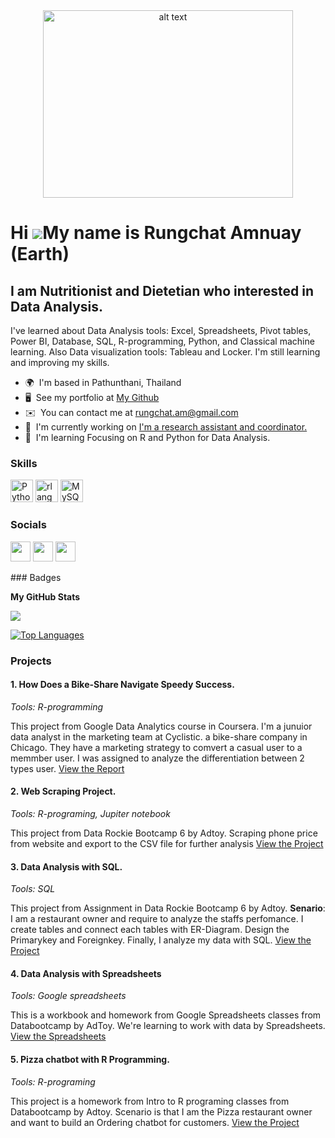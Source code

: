 <div p align = "center">
  <img src="https://www.iihglobal.com/wp-content/uploads/2019/02/dcsad-1.gif" alt="alt text" title="Title" width="400" height="300">
</div>

Hi ![](https://user-images.githubusercontent.com/18350557/176309783-0785949b-9127-417c-8b55-ab5a4333674e.gif)My name is Rungchat Amnuay (Earth)
===============================================================================================================================================

I am Nutritionist and Dietetian who interested in Data Analysis.
-----------------------------------------------------------------

I've learned about Data Analysis tools: Excel, Spreadsheets, Pivot tables, Power BI, Database, SQL, R-programming, Python, and Classical machine learning. Also Data visualization tools: Tableau and Locker. I'm still learning and improving my skills.


*   🌍  I'm based in Pathunthani, Thailand
*   🖥️  See my portfolio at [My Github](http://github.com/Am-Rungchat)
*   ✉️  You can contact me at [rungchat.am@gmail.com](mailto:rungchat.am@gmail.com)
*   🚀  I'm currently working on [I'm a research assistant and coordinator.](http://sonkthaiglairok.com)
*   🧠  I'm learning Focusing on R and Python for Data Analysis.

### Skills

<p align="left">
<a href="https://www.python.org/" target="_blank" rel="noreferrer"><img src="https://raw.githubusercontent.com/danielcranney/readme-generator/main/public/icons/skills/python-colored.svg" width="36" height="36" alt="Python" /></a>
<a href="https://www.r-project.org/" target="_blank" rel="noreferrer"><img src="https://raw.githubusercontent.com/danielcranney/readme-generator/main/public/icons/skills/rlang-colored.svg" width="36" height="36" alt="rlang" /></a>
<a href="https://www.mysql.com/" target="_blank" rel="noreferrer"><img src="https://raw.githubusercontent.com/danielcranney/readme-generator/main/public/icons/skills/mysql-colored.svg" width="36" height="36" alt="MySQL" /></a>
</p>

### Socials

<p align="left"> <a href="https://discord.com/users/Divas#3401" target="_blank" rel="noreferrer"><img src="https://raw.githubusercontent.com/danielcranney/readme-generator/main/public/icons/socials/discord.svg" width="32" height="32" /></a> <a href="https://www.github.com/Am-Rungchat" target="_blank" rel="noreferrer"><img src="https://raw.githubusercontent.com/danielcranney/readme-generator/main/public/icons/socials/github.svg" width="32" height="32" /></a> <a href="https://www.linkedin.com/in/rungchat-amnuay-b2376414b/" target="_blank" rel="noreferrer"><img src="https://raw.githubusercontent.com/danielcranney/readme-generator/main/public/icons/socials/linkedin.svg" width="32" height="32" /></a></p>
### Badges

<b>My GitHub Stats</b>

<a href="http://www.github.com/Am-Rungchat"><img src="https://github-readme-streak-stats.herokuapp.com/?user=Am-Rungchat&stroke=ffffff&background=1c1917&ring=0891b2&fire=0891b2&currStreakNum=ffffff&currStreakLabel=0891b2&sideNums=ffffff&sideLabels=ffffff&dates=ffffff&hide_border=true" /></a>

<a href="https://github.com/Am-Rungchat" align="left"><img src="https://github-readme-stats.vercel.app/api/top-langs/?username=Am-Rungchat&langs_count=10&title_color=0891b2&text_color=ffffff&icon_color=0891b2&bg_color=1c1917&hide_border=true&locale=en&custom_title=Top%20%Languages" alt="Top Languages" /></a>

### Projects

#### 1. How Does a Bike-Share Navigate Speedy Success.
_Tools: R-programming_

This project from Google Data Analytics course in Coursera. I'm a junuior data analyst in the marketing team at Cyclistic. a bike-share company in Chicago. They have a marketing strategy to comvert a casual user to a memmber user. I was assigned to analyze the differentiation between 2 types user. [View the Report](https://am-rungchat.github.io/Am-Rungchat.io/Divvy_case_study.html?fbclid=IwAR3ud-4tf680n9ydQ8NMTCFr5-qO-KRSpqGKDnEeRhCVS_VDfyTgLsQ4rW8) 

#### 2. Web Scraping Project.
_Tools: R-programing, Jupiter notebook_

This project from Data Rockie Bootcamp 6 by Adtoy. Scraping phone price from website and export to the CSV file for further analysis [View the Project](https://github.com/Am-Rungchat/bootcamp_projects/blob/main/Batch%2006%20-%20Intro%20to%20Web%20Scraping.ipynb)  

#### 3. Data Analysis with SQL.
_Tools: SQL_

This project from Assignment in Data Rockie Bootcamp 6 by Adtoy. **Senario**: I am a restaurant owner and require to analyze the staffs perfomance. I create tables and connect each tables with ER-Diagram. Design the Primarykey and Foreignkey. Finally, I analyze my data with SQL. [View the Project](https://github.com/Am-Rungchat/bootcamp_projects/blob/main/Batch06-Intro-to-SQL-homework.)

#### 4. Data Analysis with Spreadsheets
_Tools: Google spreadsheets_

This is a workbook and homework from Google Spreadsheets classes from Databootcamp by AdToy. We're learning to work with data by Spreadsheets. [View the Spreadsheets](https://docs.google.com/spreadsheets/d/1wUVO2TsDLTHB3wLNiXXQBzD1okn3ksRhRZkBOxo0RdY/edit?usp=share_link)

#### 5. Pizza chatbot with R Programming.
_Tools: R-programing_

This project is a homework from Intro to R programing classes from Databootcamp by Adtoy. Scenario is that I am the Pizza restaurant owner and want to build an Ordering chatbot for customers. [View the Project](https://replit.com/@RungchatAmnuay/Batch06ChatbotPizza?v=1)
